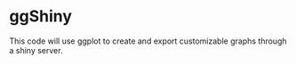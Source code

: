 # ggShiny
This code will use ggplot to create and export customizable graphs through a shiny server.
